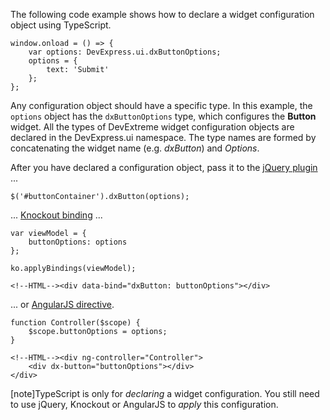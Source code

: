 The following code example shows how to declare a widget configuration object using TypeScript.

    window.onload = () => {
        var options: DevExpress.ui.dxButtonOptions;
        options = {
            text: 'Submit'
        };
    };

Any configuration object should have a specific type. In this example, the `options` object has the `dxButtonOptions` type, which configures the **Button** widget. All the types of DevExtreme widget configuration objects are declared in the DevExpress.ui namespace. The type names are formed by concatenating the widget name (e.g. *dxButton*) and *Options*.

After you have declared a configuration object, pass it to the [jQuery plugin](/concepts/10%20UI%20Widgets/0%20Basics/10%20Widget%20Basics%20-%20jQuery/01%20Create%20and%20Configure%20a%20Widget.md '/Documentation/Guide/UI_Widgets/Basics/Widget_Basics_-_jQuery/#Create_and_Configure_a_Widget') ...

    $('#buttonContainer').dxButton(options);  

... [Knockout binding](/concepts/10%20UI%20Widgets/0%20Basics/25%20Widget%20Basics%20-%20Knockout/01%20Create%20and%20Configure%20a%20Widget.md '/Documentation/Guide/UI_Widgets/Basics/Widget_Basics_-_Knockout/#Create_and_Configure_a_Widget') ...

    var viewModel = {
        buttonOptions: options
	};

	ko.applyBindings(viewModel);

<!---->

    <!--HTML--><div data-bind="dxButton: buttonOptions"></div>

... or [AngularJS directive](/concepts/10%20UI%20Widgets/0%20Basics/20%20Widget%20Basics%20-%20AngularJS/01%20Create%20and%20Configure%20a%20Widget.md '/Documentation/Guide/UI_Widgets/Basics/Widget_Basics_-_AngularJS/#Create_and_Configure_a_Widget').

    function Controller($scope) {
		$scope.buttonOptions = options;
	}

<!---->

    <!--HTML--><div ng-controller="Controller">
		<div dx-button="buttonOptions"></div>
	</div>

[note]TypeScript is only for _declaring_ a widget configuration. You still need to use jQuery, Knockout or AngularJS to _apply_ this configuration.